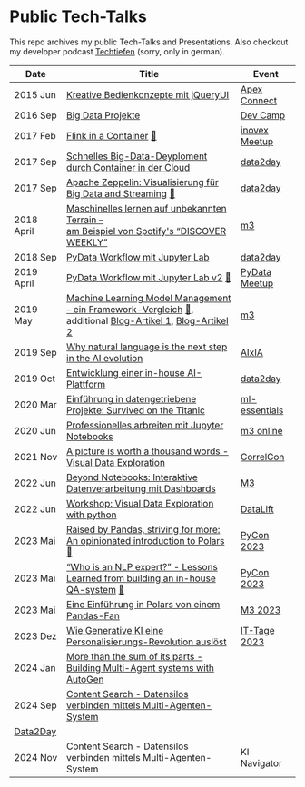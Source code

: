 # Public Tech-Talks

This repo archives my public Tech-Talks and Presentations. Also checkout my developer podcast [Techtiefen](https://techtiefen.de/) (sorry, only in german).

Date  | Title | Event 
------------- | ------------- | ------------- 
2015 Jun  | [Kreative Bedienkonzepte mit jQueryUI](https://www.dropbox.com/s/zu7j2hgcmdou6dd/Kreative%20Bedienkonzepte%20mit%20jQueryUI.pdf?dl=1) | [Apex Connect](https://apex.doag.org/de/home/) 
2016 Sep  | [Big Data Projekte](https://www.dropbox.com/s/fo9ys8nq6wf92wd/Big%20Data%20Projekte.pdf?dl=1) | [Dev Camp](https://www.campus-devcamp.de/)
2017 Feb  | [Flink in a Container](https://www.dropbox.com/s/v8ko5lqds9ivyqc/2016-02%20Flink%20Meetup.pdf?dl=1) [:movie_camera:](https://www.youtube.com/watch?v=ej4juSB6MKs) | [inovex Meetup](https://www.meetup.com/inovex-karlsruhe/events/237131183/)
2017 Sep  | [Schnelles Big-Data-Deyploment durch Container in der Cloud](https://www.dropbox.com/s/zlqllc6290cxzyr/BigData_in_der_Cloud.pdf?dl=1) | [data2day](https://www.data2day.de/veranstaltung-5980-schnelles-big-data-deyploment-durch-container-in-der-cloud.html?id=5980)
2017 Sep  | [Apache Zeppelin: Visualisierung für Big Data and Streaming](https://github.com/krlng/techtalks/tree/master/2017_apache-zeppelin) [:movie_camera:](https://www.youtube.com/watch?v=cpRLb6b6V9c)| [data2day](https://www.data2day.de/veranstaltung-5963-apache-zeppelin%3A-visualisierung-f%C3%BCr-big-data-and-streaming.html?id=5963)
2018 April  | [Maschinelles lernen auf unbekannten Terrain – <br />am Beispiel von Spotify's “DISCOVER WEEKLY”](https://www.dropbox.com/s/1fgpwhr523xyv7a/m3.pdf?dl=1) | [m3](https://www.m3-konferenz.de/veranstaltung-6301-maschinelles-lernen-auf-unbekanntem-terrain-%E2%80%93-am-beispiel-von-spotifys-%E2%80%9Cdiscover-weekly%E2%80%9D.html?id=6301)
2018 Sep  | [PyData Workflow mit Jupyter Lab](https://github.com/krlng/d2d-jupyterlab) | [data2day](https://www.data2day.de/veranstaltung-7121-pydata-workflow-mit-jupyter-lab.html?id=7121)
2019 April  | [PyData Workflow mit Jupyter Lab v2](https://github.com/krlng/d2d-jupyterlab) [:movie_camera:](https://www.youtube.com/watch?v=aSChciAOvcE)| [PyData Meetup](https://www.meetup.com/PyData-Suedwest/events/258321928/)
2019 May  | [Machine Learning Model Management – ein Framework-Vergleich](https://www.dropbox.com/s/2uolzlqzcvr05iu/m3%20machine%20learning%20management_compressed.pdf?dl=1) [:movie_camera:](https://vimeo.com/showcase/6030689/video/338845827), <br />additional [Blog-Artikel 1](https://www.inovex.de/blog/how-to-manage-machine-learning-models/), [Blog-Artikel 2](https://www.inovex.de/blog/machine-learning-model-management/) | [m3](https://www.m3-konferenz.de/lecture.php?id=7774) 
2019 Sep  | [Why natural language is the next step in the AI evolution](https://www.dropbox.com/s/w9ewxla516tv170/aixia.pdf?dl=1) | [AIxIA](https://aixia.eu/speaker/nico-kreiling) 
2019 Oct  | [Entwicklung einer in-house AI-Plattform](https://www.dropbox.com/s/pvhw6gq71c2sdub/d2d%20ai%20platforms.pdf?dl=1) | [data2day](https://www.data2day.de/lecture.php?id=9416) 
2020 Mar  | [Einführung in datengetriebene Projekte: Survived on the Titanic](https://github.com/krlng/titanic) | [ml-essentials](https://ml-essentials.de/lecture.php?id=10730)
2020 Jun  | [Professionelles arbreiten mit Jupyter Notebooks](https://github.com/krlng/2020_m3_online) | [m3 online](https://online.m3-konferenz.de/lecture.php?id=12332) 
2021 Nov  | [A picture is worth a thousand words - Visual Data Exploration](https://github.com/krlng/py-dashboarding/blob/main/py-dashboarding/notebooks/Correlcon.ipynb) | [CorrelCon](https://correlaid.org/en/events/2021-11/correlcon/) 
2022 Jun | [Beyond Notebooks: Interaktive Datenverarbeitung mit Dashboards](https://raw.githubusercontent.com/krlng/techtalks/master/2022_m3_py-dashboards.pdf) | [M3](https://www.m3-konferenz.de/veranstaltung-14111-0-beyond-notebooks-interaktive-datenverarbeitung-mit-dashboards.html) 
 2022 Jun   | [Workshop: Visual Data Exploration with python](https://github.com/krlng/py-dashboarding/blob/main/py-dashboarding) | [DataLift](https://www.thedatalift.eu/)
  2023 Mai   | [Raised by Pandas, striving for more: An opinionated introduction to Polars](https://www.scieneers.de/wp-content/uploads/2023/04/2023_polars.pdf) [🎥](https://www.youtube.com/watch?v=7xcUvzERwx0) | [PyCon 2023](https://pretalx.com/pyconde-pydata-berlin-2023/talk/Z8PESY)
  2023 Mai   | [“Who is an NLP expert?” - Lessons Learned from building an in-house QA-system](https://www.scieneers.de/wp-content/uploads/2023/04/2023_who-is-an-NLP-Expert.pdf) [🎥](https://www.youtube.com/watch?v=8O6MRLRCtY0) | [PyCon 2023](https://pretalx.com/pyconde-pydata-berlin-2023/talk/U7WAQW/)
  2023 Mai   | [Eine Einführung in Polars von einem Pandas-Fan](https://www.scieneers.de/wp-content/uploads/2023/04/2023_polars.pdf) | [M3 2023](https://www.m3-konferenz.de/veranstaltung-20014-0-eine-einfuehrung-in-polars-von-einem-pandas-fan.html)
 2023 Dez | [Wie Generative KI eine Personalisierungs-Revolution auslöst](https://www.dropbox.com/s/goz704rg3udp6dk/2023_ittage.pdf?dl=1) | [IT-Tage 2023](https://www.ittage.informatik-aktuell.de/programm/2023/wie-generative-ki-eine-personalisierungs-revolution-ausloest.html) 
 2024 Jan | [More than the sum of its parts - Building Multi-Agent systems with AutoGen](https://www.meetup.com/cologne-ai-and-machine-learning-meetup/events/296506410/) | 
 2024 Sep | [Content Search - Datensilos verbinden mittels Multi-Agenten-System](https://www.scieneers.de/wp-content/uploads/2024/09/data2day-ContentSearch-export-website.pdf)
 [Data2Day](https://www.data2day.de/veranstaltung-22232-0-silox-gpt-datensilos-verbinden-mittels-multi-agenten-system.html) | 
 2024 Nov | Content Search - Datensilos verbinden mittels Multi-Agenten-System | KI Navigator